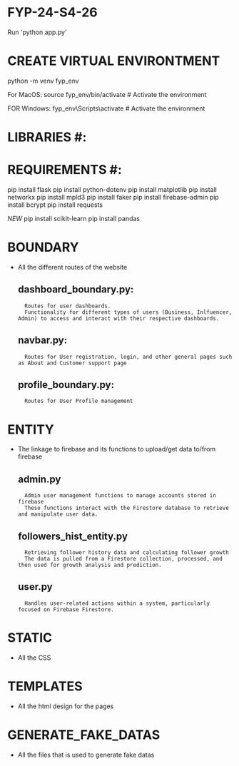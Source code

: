# FYP-24-S4-26 #
Run 'python app.py' 

# CREATE VIRTUAL ENVIRONTMENT #
python -m venv fyp_env

For MacOS:
source fyp_env/bin/activate # Activate the environment

FOR Windows:
fyp_env\Scripts\activate  # Activate the environment

# LIBRARIES #:

# REQUIREMENTS #:
pip install flask
pip install python-dotenv
pip install matplotlib
pip install networkx
pip install mpld3
pip install faker
pip install firebase-admin
pip install bcrypt
pip install requests

*NEW* 
pip install scikit-learn 
pip install pandas


# BOUNDARY #
- All the different routes of the website
    ## dashboard_boundary.py:  
        Routes for user dashboards.
        Functionality for different types of users (Business, Inlfuencer, Admin) to access and interact with their respective dashboards.
    
    ## navbar.py:
        Routes for User registration, login, and other general pages such as About and Customer support page

    ## profile_boundary.py:
        Routes for User Profile management

# ENTITY #
- The linkage to firebase and its functions to upload/get data to/from firebase
    ## admin.py
        Admin user management functions to manage accounts stored in firebase
        These functions interact with the Firestore database to retrieve and manipulate user data.

    ## followers_hist_entity.py
        Retrieving follower history data and calculating follower growth
        The data is pulled from a Firestore collection, processed, and then used for growth analysis and prediction.

    ## user.py
        Handles user-related actions within a system, particularly focused on Firebase Firestore.

# STATIC #
- All the CSS 

# TEMPLATES #
- All the html design for the pages

# GENERATE_FAKE_DATAS #
- All the files that is used to generate fake datas